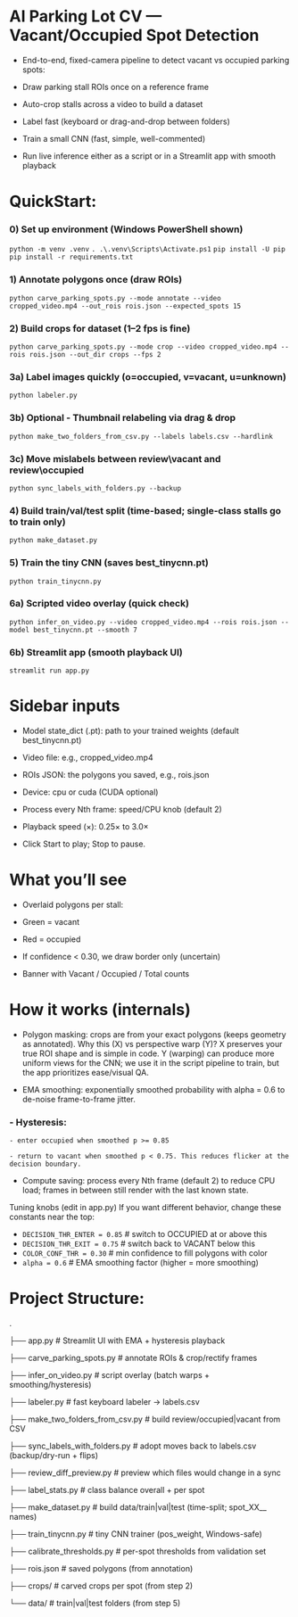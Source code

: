 # AI Parking Lot CV — Vacant/Occupied Spot Detection

- End-to-end, fixed-camera pipeline to detect vacant vs occupied parking spots:

- Draw parking stall ROIs once on a reference frame

- Auto-crop stalls across a video to build a dataset

- Label fast (keyboard or drag-and-drop between folders)

- Train a small CNN (fast, simple, well-commented)

- Run live inference either as a script or in a Streamlit app with smooth playback


# QuickStart:

### 0) Set up environment (Windows PowerShell shown)
`python -m venv .venv`
`. .\.venv\Scripts\Activate.ps1`
`pip install -U pip`
`pip install -r requirements.txt`

### 1) Annotate polygons once (draw ROIs)
`python carve_parking_spots.py --mode annotate --video cropped_video.mp4 --out_rois rois.json --expected_spots 15`

### 2) Build crops for dataset (1–2 fps is fine)
`python carve_parking_spots.py --mode crop --video cropped_video.mp4 --rois rois.json --out_dir crops --fps 2`

### 3a) Label images quickly (o=occupied, v=vacant, u=unknown)
`python labeler.py`

### 3b) Optional - Thumbnail relabeling via drag & drop
`python make_two_folders_from_csv.py --labels labels.csv --hardlink`

### 3c) Move mislabels between review\vacant and review\occupied
`python sync_labels_with_folders.py --backup`

### 4) Build train/val/test split (time-based; single-class stalls go to train only)
`python make_dataset.py`

### 5) Train the tiny CNN (saves best_tinycnn.pt)
`python train_tinycnn.py`

### 6a) Scripted video overlay (quick check)
`python infer_on_video.py --video cropped_video.mp4 --rois rois.json --model best_tinycnn.pt --smooth 7`

### 6b) Streamlit app (smooth playback UI)
`streamlit run app.py`




# Sidebar inputs

- Model state_dict (.pt): path to your trained weights (default best_tinycnn.pt)

- Video file: e.g., cropped_video.mp4

- ROIs JSON: the polygons you saved, e.g., rois.json

- Device: cpu or cuda (CUDA optional)

- Process every Nth frame: speed/CPU knob (default 2)

- Playback speed (×): 0.25× to 3.0×

- Click Start to play; Stop to pause.



# What you’ll see

- Overlaid polygons per stall:

- Green = vacant

- Red = occupied

- If confidence < 0.30, we draw border only (uncertain)

- Banner with Vacant / Occupied / Total counts



# How it works (internals)

- Polygon masking: crops are from your exact polygons (keeps geometry as annotated).
  Why this (X) vs perspective warp (Y)?
  X preserves your true ROI shape and is simple in code.
  Y (warping) can produce more uniform views for the CNN; we use it in the script pipeline to train, but the app prioritizes ease/visual QA.

- EMA smoothing: exponentially smoothed probability with alpha = 0.6 to de-noise frame-to-frame jitter.

### - Hysteresis:

    - enter occupied when smoothed p >= 0.85

    - return to vacant when smoothed p < 0.75. This reduces flicker at the decision boundary.

- Compute saving: process every Nth frame (default 2) to reduce CPU load; frames in between still render with the last known state.


Tuning knobs (edit in app.py)
If you want different behavior, change these constants near the top:

- `DECISION_THR_ENTER = 0.85`  # switch to OCCUPIED at or above this
- `DECISION_THR_EXIT = 0.75`  # switch back to VACANT below this
- `COLOR_CONF_THR = 0.30`  # min confidence to fill polygons with color
- `alpha = 0.6`  # EMA smoothing factor (higher = more smoothing)


# Project Structure:

.

├── app.py                          # Streamlit UI with EMA + hysteresis playback

├── carve_parking_spots.py          # annotate ROIs & crop/rectify frames

├── infer_on_video.py               # script overlay (batch warps + smoothing/hysteresis)

├── labeler.py                      # fast keyboard labeler -> labels.csv

├── make_two_folders_from_csv.py    # build review/occupied|vacant from CSV

├── sync_labels_with_folders.py     # adopt moves back to labels.csv (backup/dry-run + flips)

├── review_diff_preview.py          # preview which files would change in a sync

├── label_stats.py                  # class balance overall + per spot

├── make_dataset.py                 # build data/train|val|test (time-split; spot_XX__ names)

├── train_tinycnn.py                # tiny CNN trainer (pos_weight, Windows-safe)

├── calibrate_thresholds.py         # per-spot thresholds from validation set

├── rois.json                       # saved polygons (from annotation)

├── crops/                          # carved crops per spot (from step 2)

└── data/                           # train|val|test folders (from step 5)


